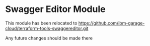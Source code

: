 # Swagger Editor Module

This module has been relocated to https://github.com/ibm-garage-cloud/terraform-tools-swaggereditor.git

Any future changes should be made there
